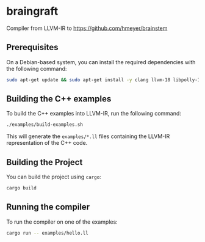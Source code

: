 # braingraft
Compiler from LLVM-IR to https://github.com/hmeyer/brainstem

## Prerequisites

On a Debian-based system, you can install the required dependencies with the following command:
```bash
sudo apt-get update && sudo apt-get install -y clang llvm-18 libpolly-18-dev libzstd-dev
```

## Building the C++ examples

To build the C++ examples into LLVM-IR, run the following command:

```bash
./examples/build-examples.sh
```

This will generate the `examples/*.ll` files containing the LLVM-IR representation of the C++ code.

## Building the Project

You can build the project using `cargo`:

```bash
cargo build
```

## Running the compiler

To run the compiler on one of the examples:
```bash
cargo run -- examples/hello.ll
```
